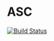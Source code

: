 # ASC
[![Build Status](https://travis-ci.org/trevorjedsmith/ASC.svg?branch=dev)](https://travis-ci.org/trevorjedsmith/ASC)
